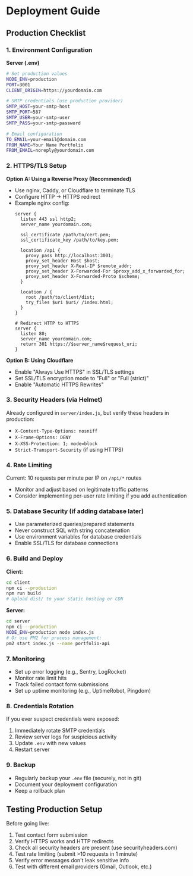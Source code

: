 # Deployment Guide

## Production Checklist

### 1. Environment Configuration

**Server (.env)**
```bash
# Set production values
NODE_ENV=production
PORT=3001
CLIENT_ORIGIN=https://yourdomain.com

# SMTP credentials (use production provider)
SMTP_HOST=your-smtp-host
SMTP_PORT=587
SMTP_USER=your-smtp-user
SMTP_PASS=your-smtp-password

# Email configuration
TO_EMAIL=your-email@domain.com
FROM_NAME=Your Name Portfolio
FROM_EMAIL=noreply@yourdomain.com
```

### 2. HTTPS/TLS Setup

**Option A: Using a Reverse Proxy (Recommended)**
- Use nginx, Caddy, or Cloudflare to terminate TLS
- Configure HTTP → HTTPS redirect
- Example nginx config:
  ```nginx
  server {
    listen 443 ssl http2;
    server_name yourdomain.com;
    
    ssl_certificate /path/to/cert.pem;
    ssl_certificate_key /path/to/key.pem;
    
    location /api {
      proxy_pass http://localhost:3001;
      proxy_set_header Host $host;
      proxy_set_header X-Real-IP $remote_addr;
      proxy_set_header X-Forwarded-For $proxy_add_x_forwarded_for;
      proxy_set_header X-Forwarded-Proto $scheme;
    }
    
    location / {
      root /path/to/client/dist;
      try_files $uri $uri/ /index.html;
    }
  }
  
  # Redirect HTTP to HTTPS
  server {
    listen 80;
    server_name yourdomain.com;
    return 301 https://$server_name$request_uri;
  }
  ```

**Option B: Using Cloudflare**
- Enable "Always Use HTTPS" in SSL/TLS settings
- Set SSL/TLS encryption mode to "Full" or "Full (strict)"
- Enable "Automatic HTTPS Rewrites"

### 3. Security Headers (via Helmet)

Already configured in `server/index.js`, but verify these headers in production:
- `X-Content-Type-Options: nosniff`
- `X-Frame-Options: DENY`
- `X-XSS-Protection: 1; mode=block`
- `Strict-Transport-Security` (if using HTTPS)

### 4. Rate Limiting

Current: 10 requests per minute per IP on `/api/*` routes
- Monitor and adjust based on legitimate traffic patterns
- Consider implementing per-user rate limiting if you add authentication

### 5. Database Security (if adding database later)

- Use parameterized queries/prepared statements
- Never construct SQL with string concatenation
- Use environment variables for database credentials
- Enable SSL/TLS for database connections

### 6. Build and Deploy

**Client:**
```bash
cd client
npm ci --production
npm run build
# Upload dist/ to your static hosting or CDN
```

**Server:**
```bash
cd server
npm ci --production
NODE_ENV=production node index.js
# Or use PM2 for process management:
pm2 start index.js --name portfolio-api
```

### 7. Monitoring

- Set up error logging (e.g., Sentry, LogRocket)
- Monitor rate limit hits
- Track failed contact form submissions
- Set up uptime monitoring (e.g., UptimeRobot, Pingdom)

### 8. Credentials Rotation

If you ever suspect credentials were exposed:
1. Immediately rotate SMTP credentials
2. Review server logs for suspicious activity
3. Update `.env` with new values
4. Restart server

### 9. Backup

- Regularly backup your `.env` file (securely, not in git)
- Document your deployment configuration
- Keep a rollback plan

## Testing Production Setup

Before going live:
1. Test contact form submission
2. Verify HTTPS works and HTTP redirects
3. Check all security headers are present (use securityheaders.com)
4. Test rate limiting (submit >10 requests in 1 minute)
5. Verify error messages don't leak sensitive info
6. Test with different email providers (Gmail, Outlook, etc.)
